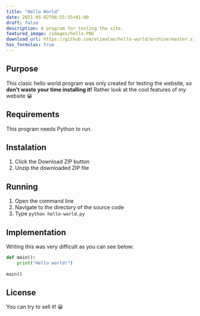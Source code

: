 ```yaml
---
title: "Hello World"
date: 2021-05-02T08:55:55+01:00
draft: false
description: A program for testing the site.
featured_image: /images/hello.PNG
download_url: https://github.com/elimatao/hello-world/archive/master.zip
has_formulas: true
---
```

## Purpose
This clasic hello world program was only created for testing the website, so **don't waste your time installing it!** Rather look at the cool features of my website 😀

## Requirements
This program needs Python to run.

## Instalation
1. Click the Download ZIP button
2. Unzip the downloaded ZIP file

## Running
1. Open the command line
2. Navigate to the directory of the source code
3. Type `python hello-world.py`

## Implementation
Writing this was very difficult as you can see below:

```python
def main():
	print("Hello world!")
	
main()
```

## License
You can try to sell it! 😀